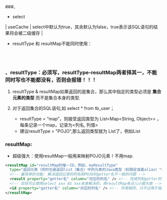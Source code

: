 


###、


- select

| useCache | select中默认为true，其余默认为false，true表示该SQL语句的结果将会被二级缓存 |


- resultType 和 resultMap不能同时使用：

<br><br>

### 、resultType：必须写，resultType-resultMap两者择其一，不能同时写也不能都没有，否则会报错！！！

1. resultType & resultMap如果返回的是集合，那么其中指定的类型必须是 **集合元素的类型** 而不是集合本身的类型.

2. 对于返回集合的SQL语句,如 select * from tb_user；
   - resultType = “map”，则接受返回类型为 List<Map<String, Object>> ，每条记录一个map，记录为<列名, 列值>
   - 建议resultType = "POJO",那么返回类型就为 List<POJO>了，例如List<User>


### resultMap:

- 超级强大：使用resultMap一般用来映射POJO元素！不用map.

```XML
<resultMap id="resultMap的唯一ID，例如，myResultType"
  type="返回元素（同时也是返回list（集合）中的元素的Java类型（权限定或者alias）">
  <!-- 最简单的功能: 解决返回记录的列名和POJO的getter名不一致的问题 -->
  <result property="getter名" column="对应的列名" /> <!-- 完成列到getter的映射 -->
  <!-- 实际可以使用select xxx AS xxx本身解决的，用resultMap有点儿小题大做 -->
  <id property="getter名" column="对应的列名" /> <!-- 作用相同，只不过用于指定主键，提高效率 -->
</resultMap>
```
